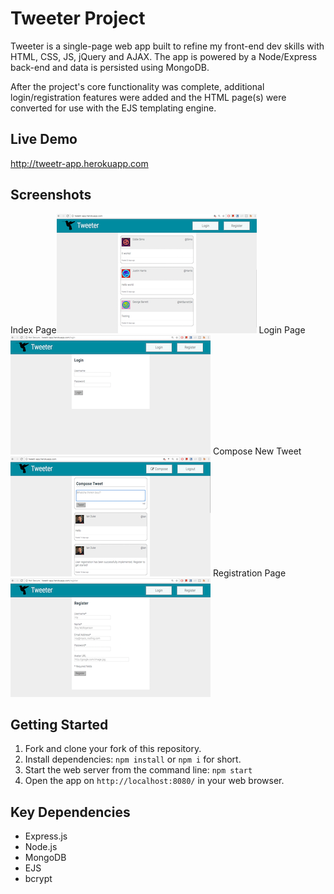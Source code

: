 # Tweeter Project
Tweeter is a single-page web app built to refine my front-end dev skills with HTML, CSS, JS, jQuery and AJAX. The app is powered by a Node/Express back-end and data is persisted using MongoDB.

After the project's core functionality was complete, additional login/registration features were added and the HTML page(s) were converted for use with the EJS templating engine.

## Live Demo
http://tweetr-app.herokuapp.com

## Screenshots
Index Page[![alt text](https://raw.githubusercontent.com/1andee/tweetr/master/docs/index_thumb.png "Index")](https://raw.githubusercontent.com/1andee/tweetr/master/docs/index.png)
Login Page[![alt text](https://raw.githubusercontent.com/1andee/tweetr/master/docs/login_thumb.png "Login Page")](https://raw.githubusercontent.com/1andee/tweetr/master/docs/login.png)
Compose New Tweet[![alt text](https://raw.githubusercontent.com/1andee/tweetr/master/docs/compose_thumb.png "Compose New Tweet")](https://raw.githubusercontent.com/1andee/tweetr/master/docs/compose.png)
Registration Page[![alt text](https://raw.githubusercontent.com/1andee/tweetr/master/docs/register_thumb.png "Registration Page")](https://raw.githubusercontent.com/1andee/tweetr/master/docs/register.png)

## Getting Started
1. Fork and clone your fork of this repository.
2. Install dependencies: `npm install` or `npm i` for short.
3. Start the web server from the command line: `npm start`
4. Open the app on `http://localhost:8080/` in your web browser.

## Key Dependencies
- Express.js
- Node.js
- MongoDB
- EJS
- bcrypt
